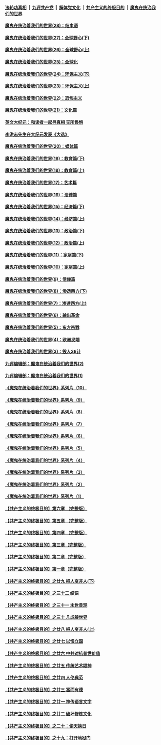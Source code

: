 ####  [法轮功真相](../../../../basic/blob/master/README.md?t=02150231) &nbsp;|&nbsp; [九评共产党](../../../../9ping.md/blob/master/README.md?t=02150231) &nbsp;|&nbsp; [解体党文化](../../../../jtdwh.md/blob/master/README.md?t=02150231)  &nbsp;|&nbsp; [共产主义的终极目的](../../../../gczydzjmd.md/blob/master/README.md?t=02150231) &nbsp;|&nbsp; [魔鬼在统治我们的世界](../../../../mgztzwmdsj.md/blob/master/README.md?t=02150231) 

#### [魔鬼在统治着我们的世界(28)：结束语](../pages/nsc422/n10936246.md?t=02150231) 

#### [魔鬼在统治着我们的世界(27)：全球野心(下)](../pages/nsc422/n10928319.md?t=02150231) 

#### [魔鬼在统治着我们的世界(26)：全球野心(上)](../pages/nsc422/n10900318.md?t=02150231) 

#### [魔鬼在统治着我们的世界(25)：全球化](../pages/nsc422/n10788205.md?t=02150231) 

#### [魔鬼在统治着我们的世界(24)：环保主义(下)](../pages/nsc422/n10695307.md?t=02150231) 

#### [魔鬼在统治着我们的世界(23)：环保主义(上)](../pages/nsc422/n10688613.md?t=02150231) 

#### [魔鬼在统治着我们的世界(22)：恐怖主义](../pages/nsc422/n10614727.md?t=02150231) 

#### [魔鬼在统治着我们的世界(21)：文化篇](../pages/nsc422/n10597706.md?t=02150231) 

#### [英文大纪元：和读者一起寻真相 无所畏惧](../pages/nsc422/n12542027.md?t=02150231) 

#### [李洪志先生在大纪元发表《大选》](../pages/nsc422/n12534746.md?t=02150231) 

#### [魔鬼在统治着我们的世界(20)：媒体篇](../pages/nsc422/n10586579.md?t=02150231) 

#### [魔鬼在统治着我们的世界(19)：教育篇(下)](../pages/nsc422/n10564808.md?t=02150231) 

#### [魔鬼在统治着我们的世界(18)：教育篇(上)](../pages/nsc422/n10526970.md?t=02150231) 

#### [魔鬼在统治着我们的世界(17)：艺术篇](../pages/nsc422/n10499093.md?t=02150231) 

#### [魔鬼在统治着我们的世界(16)：法律篇](../pages/nsc422/n10485969.md?t=02150231) 

#### [魔鬼在统治着我们的世界(15)：经济篇(下)](../pages/nsc422/n10469975.md?t=02150231) 

#### [魔鬼在统治着我们的世界(14)：经济篇(上)](../pages/nsc422/n10457370.md?t=02150231) 

#### [魔鬼在统治着我们的世界(13)：政治篇(下)](../pages/nsc422/n10448270.md?t=02150231) 

#### [魔鬼在统治着我们的世界(12)：政治篇(上)](../pages/nsc422/n10444576.md?t=02150231) 

#### [魔鬼在统治着我们的世界(11)：家庭篇(下)](../pages/nsc422/n10440961.md?t=02150231) 

#### [魔鬼在统治着我们的世界(10)：家庭篇(上)](../pages/nsc422/n10435448.md?t=02150231) 

#### [魔鬼在统治着我们的世界(9)：信仰篇](../pages/nsc422/n10432159.md?t=02150231) 

#### [魔鬼在统治着我们的世界(8)：渗透西方(下)](../pages/nsc422/n10429603.md?t=02150231) 

#### [魔鬼在统治着我们的世界(7)：渗透西方(上)](../pages/nsc422/n10426013.md?t=02150231) 

#### [魔鬼在统治着我们的世界(6)：输出革命](../pages/nsc422/n10421536.md?t=02150231) 

#### [魔鬼在统治着我们的世界(5)：东方杀戮](../pages/nsc422/n10417707.md?t=02150231) 

#### [魔鬼在统治着我们的世界(4)：欧洲发端](../pages/nsc422/n10414890.md?t=02150231) 

#### [魔鬼在统治着我们的世界(3)：毁人36计](../pages/nsc422/n10411583.md?t=02150231) 

#### [九评编辑部：魔鬼在统治着我们的世界(2)](../pages/nsc422/n10410036.md?t=02150231) 

#### [九评编辑部：魔鬼在统治着我们的世界(1)](../pages/nsc422/n10406825.md?t=02150231) 

#### [《魔鬼在统治着我们的世界》系列片（10）](../pages/nsc422/n12292670.md?t=02150231) 

#### [《魔鬼在统治着我们的世界》系列片（9）](../pages/nsc422/n12290859.md?t=02150231) 

#### [《魔鬼在统治着我们的世界》系列片（8）](../pages/nsc422/n12287445.md?t=02150231) 

#### [《魔鬼在统治着我们的世界》系列片（7）](../pages/nsc422/n12283425.md?t=02150231) 

#### [《魔鬼在统治着我们的世界》系列片（6）](../pages/nsc422/n12282314.md?t=02150231) 

#### [《魔鬼在统治着我们的世界》系列片（5）](../pages/nsc422/n12281419.md?t=02150231) 

#### [《魔鬼在统治着我们的世界》系列片（4）](../pages/nsc422/n12274024.md?t=02150231) 

#### [《魔鬼在统治着我们的世界》系列片（3）](../pages/nsc422/n12271322.md?t=02150231) 

#### [《魔鬼在统治着我们的世界》系列片（2）](../pages/nsc422/n12269049.md?t=02150231) 

#### [《魔鬼在统治着我们的世界》系列片（1）](../pages/nsc422/n12267575.md?t=02150231) 

#### [【共产主义的终极目的】第六章 （完整版）](../pages/nsc422/n11428913.md?t=02150231) 

#### [【共产主义的终极目的】第五章 （完整版）](../pages/nsc422/n11428912.md?t=02150231) 

#### [【共产主义的终极目的】第四章 （完整版）](../pages/nsc422/n11428907.md?t=02150231) 

#### [【共产主义的终极目的】第三章（完整版）](../pages/nsc422/n11428848.md?t=02150231) 

#### [【共产主义的终极目的】第二章（完整版）](../pages/nsc422/n11428831.md?t=02150231) 

#### [【共产主义的终极目的】第一章（完整版）](../pages/nsc422/n11417651.md?t=02150231) 

#### [【共产主义的终极目的】之廿九 把人变非人(下)](../pages/nsc422/n11344140.md?t=02150231) 

#### [【共产主义的终极目的】之三十二 结语](../pages/nsc422/n11360535.md?t=02150231) 

#### [【共产主义的终极目的】之三十一 末世景观](../pages/nsc422/n11351129.md?t=02150231) 

#### [【共产主义的终极目的】之三十 几成狼世界](../pages/nsc422/n11348280.md?t=02150231) 

#### [【共产主义的终极目的】之廿八 把人变非人(上)](../pages/nsc422/n11340492.md?t=02150231) 

#### [【共产主义的终极目的】之廿七 以恨立国](../pages/nsc422/n11336944.md?t=02150231) 

#### [【共产主义的终极目的】之廿六 中共对抗普世价值](../pages/nsc422/n11324785.md?t=02150231) 

#### [【共产主义的终极目的】之廿五 传统艺术颂神](../pages/nsc422/n11296396.md?t=02150231) 

#### [【共产主义的终极目的】之廿四 人伦典范](../pages/nsc422/n11296397.md?t=02150231) 

#### [【共产主义的终极目的】之廿三 富而有德](../pages/nsc422/n11283598.md?t=02150231) 

#### [【共产主义的终极目的】之廿一 神传语言文字](../pages/nsc422/n11263265.md?t=02150231) 

#### [【共产主义的终极目的】之廿二 破坏修炼文化](../pages/nsc422/n11245728.md?t=02150231) 

#### [【共产主义的终极目的】之二十：偷天换日](../pages/nsc422/n11238846.md?t=02150231) 

#### [【共产主义的终极目的】之十九：打开地狱门](../pages/nsc422/n11206376.md?t=02150231) 

